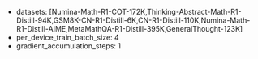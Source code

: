 - datasets: [Numina-Math-R1-COT-172K,Thinking-Abstract-Math-R1-Distill-94K,GSM8K-CN-R1-Distill-6K,CN-R1-Distill-110K,Numina-Math-R1-Distill-AIME,MetaMathQA-R1-Distill-395K,GeneralThought-123K]
- per_device_train_batch_size: 4
- gradient_accumulation_steps: 1